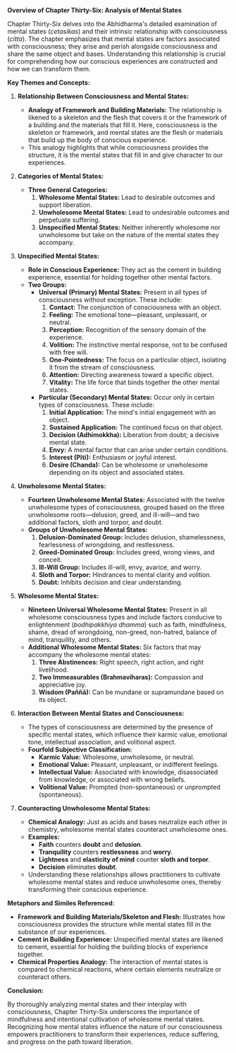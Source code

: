 **Overview of Chapter Thirty-Six: Analysis of Mental States**

Chapter Thirty-Six delves into the Abhidharma's detailed examination of mental states (*cetasikas*) and their intrinsic relationship with consciousness (*citta*). The chapter emphasizes that mental states are factors associated with consciousness; they arise and perish alongside consciousness and share the same object and bases. Understanding this relationship is crucial for comprehending how our conscious experiences are constructed and how we can transform them.

**Key Themes and Concepts:**

1. **Relationship Between Consciousness and Mental States:**
   - **Analogy of Framework and Building Materials:** The relationship is likened to a skeleton and the flesh that covers it or the framework of a building and the materials that fill it. Here, consciousness is the skeleton or framework, and mental states are the flesh or materials that build up the body of conscious experience.
   - This analogy highlights that while consciousness provides the structure, it is the mental states that fill in and give character to our experiences.

2. **Categories of Mental States:**
   - **Three General Categories:**
     1. **Wholesome Mental States:** Lead to desirable outcomes and support liberation.
     2. **Unwholesome Mental States:** Lead to undesirable outcomes and perpetuate suffering.
     3. **Unspecified Mental States:** Neither inherently wholesome nor unwholesome but take on the nature of the mental states they accompany.

3. **Unspecified Mental States:**
   - **Role in Conscious Experience:** They act as the cement in building experience, essential for holding together other mental factors.
   - **Two Groups:**
     - **Universal (Primary) Mental States:** Present in all types of consciousness without exception. These include:
       1. **Contact:** The conjunction of consciousness with an object.
       2. **Feeling:** The emotional tone—pleasant, unpleasant, or neutral.
       3. **Perception:** Recognition of the sensory domain of the experience.
       4. **Volition:** The instinctive mental response, not to be confused with free will.
       5. **One-Pointedness:** The focus on a particular object, isolating it from the stream of consciousness.
       6. **Attention:** Directing awareness toward a specific object.
       7. **Vitality:** The life force that binds together the other mental states.
     - **Particular (Secondary) Mental States:** Occur only in certain types of consciousness. These include:
       1. **Initial Application:** The mind's initial engagement with an object.
       2. **Sustained Application:** The continued focus on that object.
       3. **Decision (Adhimokkha):** Liberation from doubt; a decisive mental state.
       4. **Envy:** A mental factor that can arise under certain conditions.
       5. **Interest (Pīti):** Enthusiasm or joyful interest.
       6. **Desire (Chanda):** Can be wholesome or unwholesome depending on its object and associated states.

4. **Unwholesome Mental States:**
   - **Fourteen Unwholesome Mental States:** Associated with the twelve unwholesome types of consciousness, grouped based on the three unwholesome roots—delusion, greed, and ill-will—and two additional factors, sloth and torpor, and doubt.
   - **Groups of Unwholesome Mental States:**
     1. **Delusion-Dominated Group:** Includes delusion, shamelessness, fearlessness of wrongdoing, and restlessness.
     2. **Greed-Dominated Group:** Includes greed, wrong views, and conceit.
     3. **Ill-Will Group:** Includes ill-will, envy, avarice, and worry.
     4. **Sloth and Torpor:** Hindrances to mental clarity and volition.
     5. **Doubt:** Inhibits decision and clear understanding.

5. **Wholesome Mental States:**
   - **Nineteen Universal Wholesome Mental States:** Present in all wholesome consciousness types and include factors conducive to enlightenment (*bodhipakkhiya dhamma*) such as faith, mindfulness, shame, dread of wrongdoing, non-greed, non-hatred, balance of mind, tranquility, and others.
   - **Additional Wholesome Mental States:** Six factors that may accompany the wholesome mental states:
     1. **Three Abstinences:** Right speech, right action, and right livelihood.
     2. **Two Immeasurables (Brahmaviharas):** Compassion and appreciative joy.
     3. **Wisdom (Paññā):** Can be mundane or supramundane based on its object.

6. **Interaction Between Mental States and Consciousness:**
   - The types of consciousness are determined by the presence of specific mental states, which influence their karmic value, emotional tone, intellectual association, and volitional aspect.
   - **Fourfold Subjective Classification:**
     - **Karmic Value:** Wholesome, unwholesome, or neutral.
     - **Emotional Value:** Pleasant, unpleasant, or indifferent feelings.
     - **Intellectual Value:** Associated with knowledge, disassociated from knowledge, or associated with wrong beliefs.
     - **Volitional Value:** Prompted (non-spontaneous) or unprompted (spontaneous).

7. **Counteracting Unwholesome Mental States:**
   - **Chemical Analogy:** Just as acids and bases neutralize each other in chemistry, wholesome mental states counteract unwholesome ones.
   - **Examples:**
     - **Faith** counters **doubt** and **delusion**.
     - **Tranquility** counters **restlessness** and **worry**.
     - **Lightness** and **elasticity of mind** counter **sloth and torpor**.
     - **Decision** eliminates **doubt**.
   - Understanding these relationships allows practitioners to cultivate wholesome mental states and reduce unwholesome ones, thereby transforming their conscious experience.

**Metaphors and Similes Referenced:**

- **Framework and Building Materials/Skeleton and Flesh:** Illustrates how consciousness provides the structure while mental states fill in the substance of our experiences.
- **Cement in Building Experience:** Unspecified mental states are likened to cement, essential for holding the building blocks of experience together.
- **Chemical Properties Analogy:** The interaction of mental states is compared to chemical reactions, where certain elements neutralize or counteract others.

**Conclusion:**

By thoroughly analyzing mental states and their interplay with consciousness, Chapter Thirty-Six underscores the importance of mindfulness and intentional cultivation of wholesome mental states. Recognizing how mental states influence the nature of our consciousness empowers practitioners to transform their experiences, reduce suffering, and progress on the path toward liberation.
<!--stackedit_data:
eyJoaXN0b3J5IjpbLTM4NjU0Mzk3N119
-->